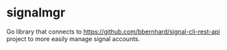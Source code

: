 # signalmgr
Go library that connects to https://github.com/bbernhard/signal-cli-rest-api project to more easily manage signal accounts.
